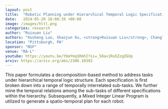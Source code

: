 ```yaml
---
layout: post
title:  "Robotic Planning under Hierarchical Temporal Logic Specifications"
date:   2024-05-20 18:08:39 +00:00
image: /images/hltl.png
categories: research
author: "Ruixuan Liu"
authors: "Xusheng Luo, Shaojun Xu, <strong>Ruixuan Liu</strong>, Changliu Liu"
location: "Pittsburgh, PA"
sponsor: "NSF"
venue: "RA-L"
youtube: https://youtu.be/YbmYmq1RmhI?si=_58av1Ru5ZzgZGUp
arxiv: https://arxiv.org/abs/2308.10393
---
```

This paper formulates a decomposition-based method to address tasks under hierarchical temporal logic structure.
Each specification is first broken down into a range of temporally interrelated sub-tasks. 
We further mine the temporal relations among the sub-tasks of different specifications within the hierarchy. 
Subsequently, a Mixed Integer Linear Program is utilized to generate a spatio-temporal plan for each robot. 